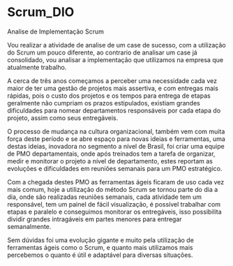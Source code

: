 # Scrum_DIO
Analise de Implementação Scrum

Vou realizar a atividade de analise de um case de sucesso, com a utilização do Scrum um pouco diferente, ao contrario de analisar um case já consolidado,
vou analisar a implementação que utilizamos na empresa que atualmente trabalho.

A cerca de três anos começamos a perceber uma necessidade cada vez maior de ter uma gestão de projetos mais assertiva, e com entregas mais rápidas, pois o custo dos projetos e os tempos para entrega de etapas geralmente não cumpriam os prazos estipulados, existiam grandes dificuldades para nomear departamentos responsáveis por cada etapa do projeto, assim como seus entregáveis. 

O processo de mudança na cultura organizacional, também vem com muita força deste período e se abre espaço para novas ideias e ferramentas, uma destas ideias, inovadora no segmento a nível de Brasil, foi criar uma equipe de PMO departamentais, onde após treinados tem a tarefa de organizar, medir e monitorar o projeto a nível de departamento, estes reportam as evoluções e dificuldades em reuniões semanais para um PMO estratégico.

Com a chegada destes PMO as ferramentas ágeis ficaram de uso cada vez mais comum, hoje a utilização do método Scrum se tornou parte do dia a dia, onde são realizadas reuniões semanais, cada atividade tem um responsável, tem um painel de fácil visualização, é possível trabalhar com etapas e paralelo e conseguimos monitorar os entregáveis, isso possibilita dividir grandes intragáveis em partes menores para entregar semanalmente. 

Sem dúvidas foi uma evolução gigante e muito pela utilização de ferramentas ágeis como o Scrum, e quanto mais utilizamos mais percebemos o quanto é útil e adaptável para diversas situações.   
